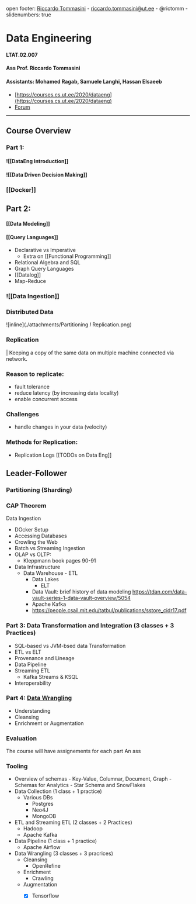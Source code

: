 open footer:  [Riccardo Tommasini](http://rictomm.me) - riccardo.tommasini@ut.ee - @rictomm - 
slidenumbers: true
<!-- : #course, #topic -->

# Data Engineering
#### LTAT.02.007
#### Ass Prof. Riccardo Tommasini
#### Assistants: Mohamed Ragab, Samuele Langhi, Hassan Elsaeeb
- [https://courses.cs.ut.ee/2020/dataeng](https://courses.cs.ut.ee/2020/dataeng)
- [Forum]() 

---
## Course Overview 
### Part 1: 
#### ![[DataEng Introduction]]
#### ![[Data Driven Decision Making]]
###  [[Docker]]
## Part 2: 

#### [[Data Modeling]]
#### [[Query Languages]]
- Declarative vs Imperative
	-  Extra on [[Functional Programming]]
- Relational Algebra and SQL
- Graph Query Languages
- [[Datalog]]
- Map-Reduce
### ![[Data Ingestion]]

### Distributed Data
![inline](./attachments/Partitioning _I_ Replication.png)

### Replication

| Keeping a copy of the same data on multiple machine connected via network.

### Reason to replicate:
- fault tolerance
- reduce latency (by increasing data locality)
- enable concurrent access

### Challenges
- handle changes in your data (velocity)
### Methods for Replication: 
- Replication Logs
[[TODOs on Data Eng]]

## Leader-Follower 
### Partitioning (Sharding)
### CAP Theorem

Data Ingestion
- DOcker Setup
- Accessing Databases
- Crowling the Web
- Batch vs Streaming Ingestion
- OLAP  vs  OLTP:
	 - Kleppmann book pages 90-91
-  Data Infrastructure 
	 -  Data Warehouse
			 -  ETL
		 -  Data Lakes
			 -  ELT
		 -  Data Vault: brief history of data modeling https://tdan.com/data-vault-series-1-data-vault-overview/5054
		 - Apache Kafka  
		 - https://people.csail.mit.edu/tatbul/publications/sstore_cidr17.pdf
  
### Part 3: Data Transformation and Integration (3 classes + 3 Practices)
 - SQL-based vs JVM-bsed data Transformation
 - ETL vs ELT
 - Provenance and Lineage
 - Data Pipeline
 - Streaming ETL
	 - Kafka Streams & KSQL
 - Interoperability

### Part 4:  [Data Wrangling](http://cidrdb.org/cidr2015/Papers/CIDR15_Paper2.pdf)
 - Understanding
 - Cleansing
 - Enrichment or Augmentation

### Evaluation

The course will have assignements for each part 
An ass

### Tooling

- Overview of schemas
		- Key-Value, Columnar, Document, Graph
		- Schemas for Analytics 
			- Star Schema and SnowFlakes
- Data Collection (1 class + 1 practice)
	- Various DBs
		- Postgres
		- Neo4J
		- MongoDB
- ETL and Streaming ETL (2 classes + 2 Practices)
	- Hadoop
	- Apache Kafka
- Data Pipeline (1 class + 1 practice)
	- Apache Airflow
- Data Wrangling (3 classes + 3 pracrices)
	- Cleansing
		- OpenRefine
	- Enrichment
		- Crawling
	- Augmentation
		- [x] Tensorflow
	
	

	[^2]: 
	
	[^c1]: maybe it make sense to do a class on ER
	[^c2]: